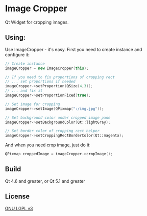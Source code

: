 Image Cropper
=============

Qt Widget for cropping images.

Using:
-------------

Use ImageCropper - it's easy. First you need to create instance and configure it:

```cpp
// Create instance
imageCropper = new ImageCropper(this);

// If you need to fix proportions of cropping rect
// ... set proportions if needed
imageCropper->setProportion(QSize(4,3));
// ... and fix it
imageCropper->setProportionFixed(true);

// Set image for cropping
imageCropper->setImage(QPixmap(":/img.jpg"));

// Set background color under cropped image pane
imageCropper->setBackgroundColor(Qt::lightGray);

// Set border color of cropping rect helper
imageCropper->setCroppingRectBorderColor(Qt::magenta);
```

And when you need crop image, just do it:

```cpp
QPixmap croppedImage = imageCropper->cropImage();
```

Build
-------------

Qt 4.6 and greater, or Qt 5.1 and greater

License
-------------

[GNU LGPL v3](http://www.gnu.org/copyleft/lesser.html)